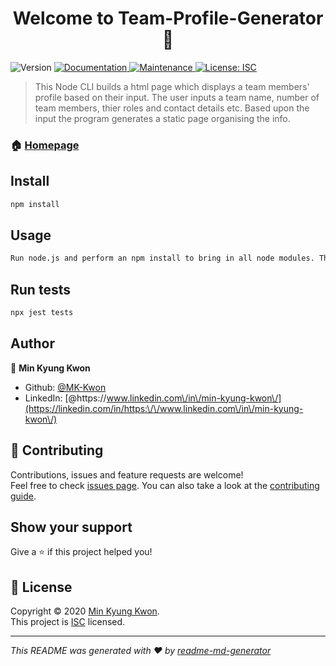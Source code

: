 <h1 align="center">Welcome to Team-Profile-Generator 👋</h1>
<p>
  <img alt="Version" src="https://img.shields.io/badge/version-1.0.0-blue.svg?cacheSeconds=2592000" />
  <a href="https://github.com/MK-Kwon/Team-Profile-Generator#readme" target="_blank">
    <img alt="Documentation" src="https://img.shields.io/badge/documentation-yes-brightgreen.svg" />
  </a>
  <a href="https://github.com/MK-Kwon/Team-Profile-Generator/graphs/commit-activity" target="_blank">
    <img alt="Maintenance" src="https://img.shields.io/badge/Maintained%3F-yes-green.svg" />
  </a>
  <a href="https://github.com/MK-Kwon/Team-Profile-Generator/blob/master/LICENSE" target="_blank">
    <img alt="License: ISC" src="https://img.shields.io/github/license/MK-Kwon/team-profile-generator" />
  </a>
</p>

> This Node CLI builds a html page which displays a team members' profile based on their input. The user inputs a team name, number of team members, thier roles and contact details etc. Based upon the input the program generates a static page organising the info.


### 🏠 [Homepage](https://github.com/MK-Kwon/Team-Profile-Generator#readme)

## Install

```sh
npm install
```

## Usage

```sh
Run node.js and perform an npm install to bring in all node modules. Then run the program with the command node index.js
```

## Run tests

```sh
npx jest tests
```

## Author

👤 **Min Kyung Kwon**

* Github: [@MK-Kwon](https://github.com/MK-Kwon)
* LinkedIn: [@https:\/\/www.linkedin.com\/in\/min-kyung-kwon\/](https://linkedin.com/in/https:\/\/www.linkedin.com\/in\/min-kyung-kwon\/)

## 🤝 Contributing

Contributions, issues and feature requests are welcome!<br />Feel free to check [issues page](https://github.com/MK-Kwon/Team-Profile-Generator/issues). You can also take a look at the [contributing guide](https://github.com/MK-Kwon/Team-Profile-Generator/blob/master/CONTRIBUTING.md).

## Show your support

Give a ⭐️ if this project helped you!

## 📝 License

Copyright © 2020 [Min Kyung Kwon](https://github.com/MK-Kwon).<br />
This project is [ISC](https://github.com/MK-Kwon/Team-Profile-Generator/blob/master/LICENSE) licensed.

***
_This README was generated with ❤️ by [readme-md-generator](https://github.com/kefranabg/readme-md-generator)_
